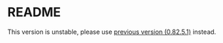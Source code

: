 # README

This version is unstable, please use [previous version (0.82.5.1)](https://github.com/Mocahteam/SpringPP/tree/master/spring-0.82.5.1%20(official)) instead.
